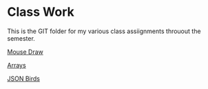 # Class Work

This is the GIT folder for my various class assiignments throuout the semester.

[Mouse Draw](https://oguchiike.github.io/Anyaele_Nnamdi_ART2210/classWork/project_draw(MouseFollow)/newProject.html)

[Arrays](https://oguchiike.github.io/Anyaele_Nnamdi_ART2210/classWork/project_bubbles(Array)/project_10_9.html)

[JSON Birds](https://oguchiike.github.io/Anyaele_Nnamdi_ART2210/classWork/project_Birds(JSON)/index.html)
